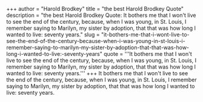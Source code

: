 +++
author = "Harold Brodkey"
title = "the best Harold Brodkey Quote"
description = "the best Harold Brodkey Quote: It bothers me that I won't live to see the end of the century, because, when I was young, in St. Louis, I remember saying to Marilyn, my sister by adoption, that that was how long I wanted to live: seventy years."
slug = "it-bothers-me-that-i-wont-live-to-see-the-end-of-the-century-because-when-i-was-young-in-st-louis-i-remember-saying-to-marilyn-my-sister-by-adoption-that-that-was-how-long-i-wanted-to-live:-seventy-years"
quote = '''It bothers me that I won't live to see the end of the century, because, when I was young, in St. Louis, I remember saying to Marilyn, my sister by adoption, that that was how long I wanted to live: seventy years.'''
+++
It bothers me that I won't live to see the end of the century, because, when I was young, in St. Louis, I remember saying to Marilyn, my sister by adoption, that that was how long I wanted to live: seventy years.
